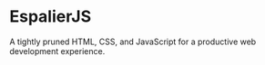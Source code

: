 # EspalierJS
A tightly pruned HTML, CSS, and JavaScript for a productive web development experience.
